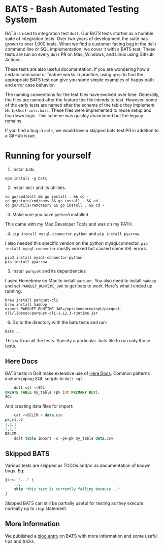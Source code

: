 # BATS - Bash Automated Testing System #

BATS is used to integration test `dolt`. Our BATS tests started as a humble suite of integration tests. Over two years
of development the suite has grown to over 1,000 tests. When we find a customer facing bug in the `dolt` command line or
SQL implementation, we cover it with a BATS test. These tests are run on every `dolt` PR on Mac, Windows, and Linux using
GitHub Actions. 

These tests are also useful documentation. If you are wondering how a certain command or feature works in practice,
using `grep` to find the appropriate BATS test can give you some simple examples of happy path and error case behavior.

The naming conventions for the test files have evolved over time. Generally, the files are named after the feature the
file intends to test. However, some of the early tests are named after the schema of the table they implement 
ie. `1pk5col-ints.bats`. These files were implemented to reuse setup and teardown logic. This scheme was quickly 
abandoned but the legacy remains.

If you find a bug in `dolt`, we would love a skipped bats test PR in addition to a GitHub issue.

# Running for yourself

1. Install bats. 
```
npm install -g bats
```
2. Install `dolt` and its utilities.
```
cd go/cmd/dolt && go install . && cd -
cd go/store/cmd/noms && go install . && cd -
cd go/utils/remotesrv && go install . && cd -
````

3. Make sure you have `python3` installed.

This came with my Mac Developer Tools and was on my PATH.

4. `pip install mysql-connector-python` and `pip install pyarrow`

I also needed this specific version on the python mysql.connector. `pip install mysql.connector` mostly worked but caused some SSL errors.

```
pip3 install mysql-connector-python
pip install pyarrow
```

5. Install `parquet` and its dependencies

I used Homebrew on Mac to install `parquet`. You also need to install `hadoop` and set `PARQUET_RUNTIME_JAR` to get bats to work. Here's what I ended up running.

```
brew install parquet-cli
brew install hadoop
export PARQUET_RUNTIME_JAR=/opt/homebrew/opt/parquet-cli/libexec/parquet-cli-1.12.3-runtime.jar
```

6. Go to the directory with the bats tests and run: 
```
bats . 
```
This will run all the tests. Specify a particular .bats file to run only those tests.

## Here Docs

BATS tests in Dolt make extensive use of [Here Docs](https://en.wikipedia.org/wiki/Here_document).
Common patterns include piping SQL scripts to `dolt sql`:  
```sql
    dolt sql <<SQL
CREATE TABLE my_table (pk int PRIMARY KEY);
SQL
```
And creating data files for import:
```sql
    cat <<DELIM > data.csv
pk,c1,c2
1,1,1
2,2,2
DELIM
    dolt table import -c -pk=pk my_table data.csv
```

## Skipped BATS

Various tests are skipped as TODOs and/or as documentation of known bugs. Eg: 
```sql
@test "..." {
    ...
    skip "this test is currently failing because..."
}
```
Skipped BATS can still be partially useful for testing as they execute normally up to `skip` statement.

## More Information

We published a [blog entry](https://www.dolthub.com/blog/2020-03-23-testing-dolt-bats/) on BATS with 
more information and some useful tips and tricks.
